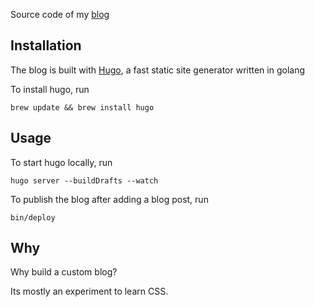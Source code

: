 Source code of my [blog](https://nisanth074.github.io)

## Installation

The blog is built with [Hugo](https://gohugo.io/), a fast static site generator written in golang

To install hugo, run

```
brew update && brew install hugo
```

## Usage

To start hugo locally, run

```
hugo server --buildDrafts --watch
```

To publish the blog after adding a blog post, run

```
bin/deploy
```

## Why

Why build a custom blog?

Its mostly an experiment to learn CSS.
